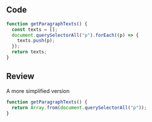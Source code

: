 ## Code

```js
function getParagraphTexts() {
  const texts = [];
  document.querySelectorAll("p").forEach((p) => {
    texts.push(p);
  });
  return texts;
}
```

## Review

A more simplified version

```js
function getParagraphTexts() {
  return Array.from(document.querySelectorAll("p"));
}
```
